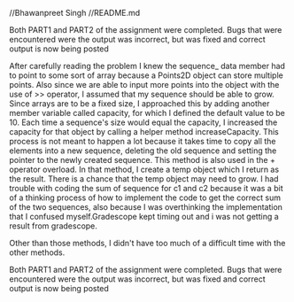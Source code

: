 //Bhawanpreet Singh
//README.md

Both PART1 and PART2 of the assignment were completed.
Bugs that were encountered were the output was incorrect, but was fixed and correct output is now being posted

After carefully reading the problem I knew the sequence_ data member had to point to some sort of array
because a Points2D object can store multiple points.
Also since we are able to input more points into the object with the use of >> operator, I assumed that
my sequence should be able to grow.
Since arrays are to be a fixed size, I approached this by adding another member variable called capacity,
for which I defined the default value to be 10. Each time a sequence's size would equal the capacity, I
increased the capacity for that object by calling a helper method increaseCapacity. This process is not
meant to happen a lot because it takes time to copy all the elements into a new sequence, deleting the old
sequence and setting the pointer to the newly created sequence. This method is also used in the + operator
overload. In that method, I create a temp object which I return as the result. There is a chance that the
temp object may need to grow.
I had trouble with coding the sum of sequence for c1 and c2 because it was a bit of a thinking process of how to implement the 
code to get the correct sum of the two sequences, also because I was overthinking the implementation that I confused myself.Gradescope kept timing out and i was not getting a result from gradescope.

Other than those methods, I didn't have too much of a difficult time with the other methods. 

Both PART1 and PART2 of the assignment were completed.
Bugs that were encountered were the output was incorrect, but was fixed and correct output is now being posted

